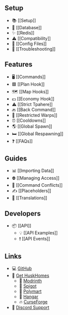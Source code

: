 ## Setup
* 📚 [[Setup]]
* 💾 [[Database]]
* ✨ [[Redis]]
* ⚠️ [[Compatibility]]
* 📄 [[Config Files]]
* 🔗 [[Troubleshooting]]

## Features
* 🖥️ [[Commands]]
* 🟩 [[Plan Hook]]
* 🗺️ [[Map Hooks]]
* 💵 [[Economy Hook]]
* ⚠️ [[Strict Tpahere]]
* 🔙 [[Back Command]]
* 🚫 [[Restricted Warps]]
* ⏰ [[Cooldowns]]
* 🌎 [[Global Spawn]]
* 🛏️ [[Global Respawning]]
* ❓ [[FAQs]]

## Guides
* 📊 [[Importing Data]]
* ⛔ [[Managing Access]]
* 📜 [[Command Conflicts]]
* ✍️ [[Placeholders]]
* 🎏 [[Translations]]

## Developers
* 📦 [[API]]
  * 💡 [[API Examples]]
  * ❗ [[API Events]]

## Links
* 💻 [GitHub](https://github.com/WiIIiam278/HuskHomes)
* 📂 [Get HuskHomes](https://william278.net/project/huskhomes/)
  * 🔧 [Modrinth](https://modrinth.com/plugin/huskhomes)
  * 🚰 [Spigot](https://www.spigotmc.org/resources/huskhomes.83767/)
  * 🛒 [Polymart](https://polymart.org/resource/huskhomes.284/)
  * 🛫 [Hangar](https://hangar.papermc.io/William278/HuskHomes)
  * 🔥 [CurseForge](https://www.curseforge.com/minecraft/mc-mods/huskhomes/)
* 💬 [Discord Support](https://discord.gg/tVYhJfyDWG)